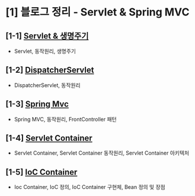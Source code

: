 # [1] 블로그 정리 - Servlet & Spring MVC
    
## [1-1] [Servlet & 생명주기](https://hyunjong96.tistory.com/20)
- Servlet, 동작원리, 생명주기

## [1-2] [DispatcherServlet](https://hyunjong96.tistory.com/22)
- DispatcherServlet, 동작원리 

## [1-3] [Spring Mvc](https://hyunjong96.tistory.com/21)
- Spring MVC, 동작원리, FrontController 패턴

## [1-4] [Servlet Container](https://hyunjong96.tistory.com/23)
- Servlet Container, Servlet Container 동작원리, Servlet Container 아키텍처

## [1-5] [IoC Container](https://hyunjong96.tistory.com/m/24)
- Ioc Container, IoC 정의, IoC Container 구현체, Bean 정의 및 장점